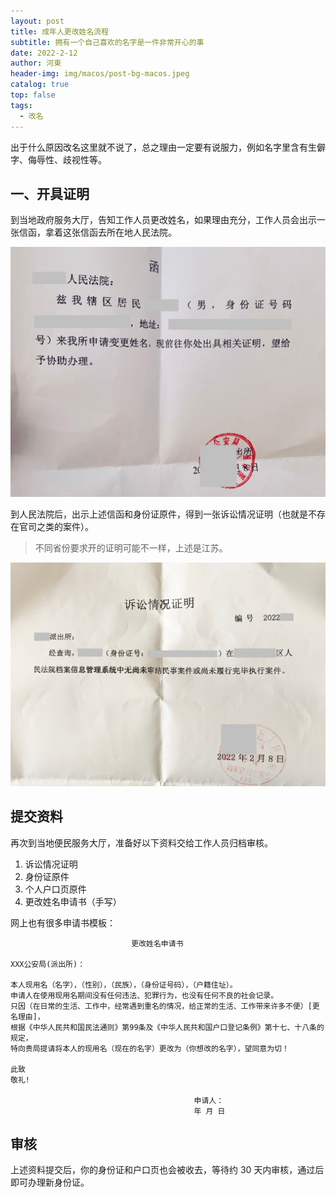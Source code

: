 ```yaml
---
layout: post
title: 成年人更改姓名流程
subtitle: 拥有一个自己喜欢的名字是一件非常开心的事
date: 2022-2-12
author: 河東
header-img: img/macos/post-bg-macos.jpeg
catalog: true
top: false
tags:
  - 改名
---
```


出于什么原因改名这里就不说了，总之理由一定要有说服力，例如名字里含有生僻字、侮辱性、歧视性等。

## 一、开具证明

到当地政府服务大厅，告知工作人员更改姓名，如果理由充分，工作人员会出示一张信函，拿着这张信函去所在地人民法院。

![](/img/name/1.jpeg)

到人民法院后，出示上述信函和身份证原件，得到一张诉讼情况证明（也就是不存在官司之类的案件）。

> 不同省份要求开的证明可能不一样，上述是江苏。

![](/img/name/2.jpg)

## 提交资料

再次到当地便民服务大厅，准备好以下资料交给工作人员归档审核。

1. 诉讼情况证明
2. 身份证原件
3. 个人户口页原件
4. 更改姓名申请书（手写）

网上也有很多申请书模板：

```
                           更改姓名申请书

XXX公安局(派出所)：

本人现用名（名字），（性别），（民族），（身份证号码），（户籍住址）。
申请人在使用现用名期间没有任何违法、犯罪行为，也没有任何不良的社会记录。
只因（在日常的生活、工作中，经常遇到重名的情况，给正常的生活、工作带来许多不便）[更名理由]，
根据《中华人民共和国民法通则》第99条及《中华人民共和国户口登记条例》第十七、十八条的规定，
特向贵局提请将本人的现用名（现在的名字）更改为（你想改的名字），望同意为切！

此致
敬礼! 

                                         申请人：
                                         年 月 日
```

## 审核

上述资料提交后，你的身份证和户口页也会被收去，等待约 30 天内审核，通过后即可办理新身份证。